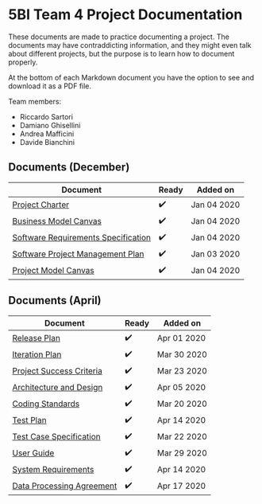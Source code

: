 # 5BI Team 4 Project Documentation

These documents are made to practice documenting a project. The documents may have contraddicting information, and they might even talk about different projects, but the purpose is to learn how to document properly.

At the bottom of each Markdown document you have the option to see and download it as a PDF file.

Team members:

+ Riccardo Sartori
+ Damiano Ghisellini
+ Andrea Mafficini
+ Davide Bianchini

## Documents (December)

| Document                                                     | Ready              | Added on    |
| ------------------------------------------------------------ | ------------------ | ----------- |
| [Project Charter](project_charter.md)                        | ✔️ | Jan 04 2020 |
| [Business Model Canvas](pdf/business_model_canvas.pdf)       | ✔️ | Jan 04 2020 |
| [Software Requirements Specification](software_requirements_specification.md) | ✔️ | Jan 04 2020 |
| [Software Project Management Plan](software_project_management_plan.md) | ✔️ | Jan 03 2020 |
| [Project Model Canvas](pdf/project_model_canvas.pdf)         | ✔️ | Jan 04 2020 |

## Documents (April)

| Document                                                | Ready | Added on |
| ------------------------------------------------------- | ----- | -------- |
| [Release Plan](release_plan.md) | ✔️ | Apr 01 2020 |
| [Iteration Plan](iteration_plan.md)                     | ✔️ | Mar 30 2020 |
| [Project Success Criteria](project_success_criteria.md) | ✔️ | Mar 23 2020 |
| [Architecture and Design](architecture_and_design.md)   | ✔️   | Apr 05 2020 |
| [Coding Standards](coding_standards.md)                 | ✔️   | Mar 20 2020 |
| [Test Plan](test_plan.md)                               | ✔️   | Apr 14 2020 |
| [Test Case Specification](test_case_specification.md)   | ✔️   | Mar 22 2020 |
| [User Guide](user_guide.md)                             | ✔️ | Mar 29 2020 |
| [System Requirements](system_requirements.md)           | ✔️   | Apr 14 2020 |
| [Data Processing Agreement](data_processing_agreement.md)       | ✔️   | Apr 17 2020 |

